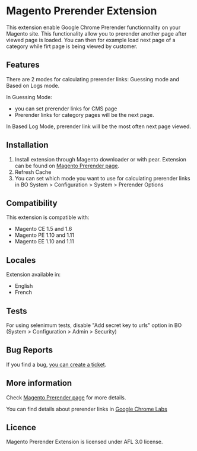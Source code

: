 Magento Prerender Extension
===========================

This extension enable Google Chrome Prerender functionnality on your Magento 
site. This functionality allow you to prerender another page after viewed page
is loaded. You can then for example load next page of a category while firt page
is being viewed by customer.

## Features
There are 2 modes for calculating prerender links: Guessing mode and Based on 
Logs mode.

In Guessing Mode:

 * you can set prerender links for CMS page
 * Prerender links for category pages will be the next page.

In Based Log Mode, prerender link will be the most often next page viewed.

## Installation
1. Install extension through Magento downloader or with pear. Extension can be 
found on [Magento Prerender page][1].
2. Refresh Cache
3. You can set which mode you want to use for calculating prerender links in
BO System > Configuration > System > Prerender Options

## Compatibility
This extension is compatible with:

 * Magento CE 1.5 and 1.6
 * Magento PE 1.10 and 1.11
 * Magento EE 1.10 and 1.11

## Locales
Extension available in:

 * English
 * French

## Tests
For using selenimum tests, disable "Add secret key to urls" option in BO (System > Configuration > Admin > Security)

## Bug Reports
If you find a bug, [you can create a ticket][2].

## More information
Check [Magento Prerender page][1] for more details.

You can find details about prerender links in [Google Chrome Labs][3]

## Licence
Magento Prerender Extension is licensed under AFL 3.0 license.

[1]: http://www.magentocommerce.com/magento-connect/laurent35240/extension/7921/prerender
[2]: https://github.com/laurent35240/Magento-Prerender/issues
[3]: http://code.google.com/chrome/whitepapers/prerender.html